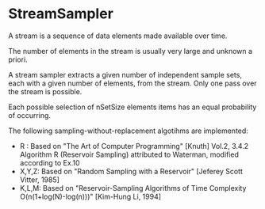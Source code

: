 # StreamSampler
A stream is a sequence of data elements made available over time.

The number of elements in the stream is usually very large and unknown a priori. 

A stream sampler extracts a given number of independent sample sets, each with a given number of elements, from the stream. Only one pass over the stream is possible.

Each possible selection of nSetSize elements items has an equal probability of occurring.

The following sampling-without-replacement algotihms are implemented:

 - R    : Based on "The Art of Computer Programming" [Knuth] Vol.2, 3.4.2 Algorithm R (Reservoir Sampling) attributed to Waterman, modified according to Ex.10
 - X,Y,Z: Based on "Random Sampling with a Reservoir" [Jeferey Scott Vitter, 1985]
 - K,L,M: Based on "Reservoir-Sampling Algorithms of Time Complexity O(n(1+log(N)-log(n)))" [Kim-Hung Li, 1994]
